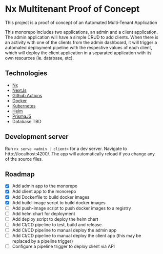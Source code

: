 # Nx Multitenant Proof of Concept

This project is a proof of concept of an Automated Multi-Tenant Application

This monorepo includes two applications, an admin and a client application. The admin application will have a simple CRUD to add clients. When there is an activity with one of the clients from the admin dashboard, it will trigger a automated deployment pipeline with the respective values of each client, which will deploy the client application in a separated application with its own resources (ie. database, etc).

## Technologies

- [Nx](https://nx.dev/)
- [NextJs](https://nextjs.org/)
- [Github Actions]()
- [Docker](https://www.docker.com/)
- [Kubernetes](https://kubernetes.io/)
- [Helm](https://helm.sh/)
- [PrismaJS](https://www.prisma.io/)
- Database TBD

## Development server

Run `nx serve <admin | client>` for a dev server. Navigate to http://localhost:4200/. The app will automatically reload if you change any of the source files.

## Roadmap

- [x] Add admin app to the monorepo
- [x] Add client app to the monorepo
- [x] Add Dockerfile to build docker images
- [x] Add build-image script to build docker images
- [ ] Add push-image script to push docker images to a registry
- [ ] Add helm chart for deployment
- [ ] Add deploy script to deploy the helm chart
- [ ] Add CI/CD pipeline to test, build and release.
- [ ] Add CI/CD pipeline to manual deploy the admin app
- [ ] Add CI/CD pipeline to manual deploy the client app (this may be replaced by a pipeline trigger)
- [ ] Configure a pipeline trigger to deploy client via API
